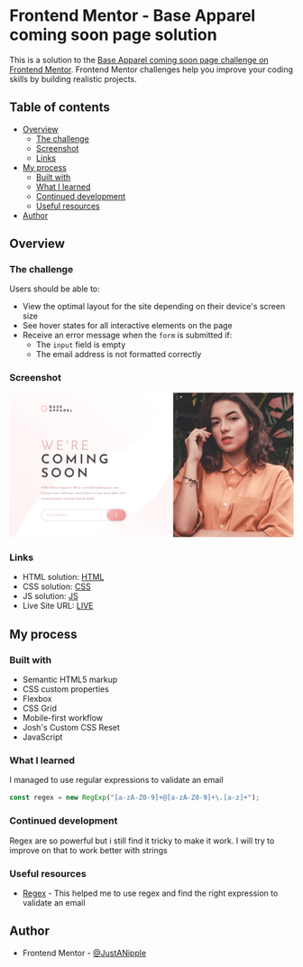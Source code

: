 # Frontend Mentor - Base Apparel coming soon page solution

This is a solution to the [Base Apparel coming soon page challenge on Frontend Mentor](https://www.frontendmentor.io/challenges/base-apparel-coming-soon-page-5d46b47f8db8a7063f9331a0). Frontend Mentor challenges help you improve your coding skills by building realistic projects. 

## Table of contents

- [Overview](#overview)
  - [The challenge](#the-challenge)
  - [Screenshot](#screenshot)
  - [Links](#links)
- [My process](#my-process)
  - [Built with](#built-with)
  - [What I learned](#what-i-learned)
  - [Continued development](#continued-development)
  - [Useful resources](#useful-resources)
- [Author](#author)

## Overview

### The challenge

Users should be able to:

- View the optimal layout for the site depending on their device's screen size
- See hover states for all interactive elements on the page
- Receive an error message when the `form` is submitted if:
  - The `input` field is empty
  - The email address is not formatted correctly

### Screenshot

![](screenshot.png)

### Links

- HTML solution: [HTML](https://github.com/JustANipple/base-apparel-coming-soon/blob/master/index.html)
- CSS solution: [CSS](https://github.com/JustANipple/base-apparel-coming-soon/blob/master/style.css)
- JS solution: [JS](https://github.com/JustANipple/base-apparel-coming-soon/blob/master/script.js)
- Live Site URL: [LIVE](https://justanipple.github.io/base-apparel-coming-soon/)

## My process

### Built with

- Semantic HTML5 markup
- CSS custom properties
- Flexbox
- CSS Grid
- Mobile-first workflow
- Josh's Custom CSS Reset
- JavaScript

### What I learned

I managed to use regular expressions to validate an email

```js
const regex = new RegExp("[a-zA-Z0-9]+@[a-zA-Z0-9]+\.[a-z]+");
```

### Continued development

Regex are so powerful but i still find it tricky to make it work. I will try to improve on that to work better with strings

### Useful resources

- [Regex](https://developer.mozilla.org/en-US/docs/Web/JavaScript/Guide/Regular_Expressions) - This helped me to use regex and find the right expression to validate an email

## Author

- Frontend Mentor - [@JustANipple](https://www.frontendmentor.io/profile/JustANipple)
